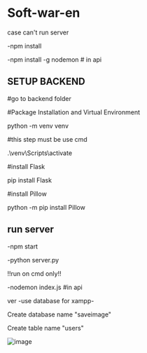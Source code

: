 # Soft-war-en

case can't run server

-npm install 

-npm install -g nodemon # in api

## SETUP BACKEND

#go to backend folder

#Package Installation and Virtual Environment

python -m venv venv

#this step must be use cmd

.\venv\Scripts\activate

#install Flask

pip install Flask

#install Pillow

python -m pip install Pillow

## run server

-npm start

-python server.py

!!run on cmd only!!

-nodemon index.js #in api

ver -use database for xampp-

Create database name "saveimage"

Create table name "users"

![image](https://user-images.githubusercontent.com/59278107/150075300-ca2244ee-3870-44b0-bb8f-9d79f0a8e6ea.png)
